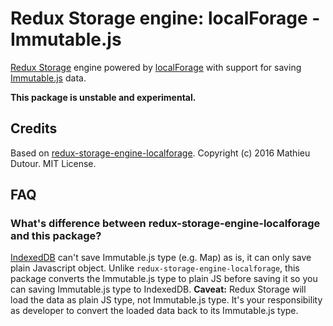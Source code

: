 # Redux Storage engine: localForage - Immutable.js
[Redux Storage](https://github.com/michaelcontento/redux-storage) engine powered by [localForage](https://mozilla.github.io/localForage) with support for saving [Immutable.js](https://facebook.github.io/immutable-js) data.

**This package is unstable and experimental.**

## Credits
Based on [redux-storage-engine-localforage](https://github.com/mathieudutour/redux-storage-engine-localforage). Copyright (c) 2016 Mathieu Dutour. MIT License.

## FAQ
### What's difference between redux-storage-engine-localforage and this package?
[IndexedDB](https://developer.mozilla.org/en/docs/Web/API/IndexedDB_API) can't save Immutable.js type (e.g. Map) as is, it can only save plain Javascript object. Unlike `redux-storage-engine-localforage`, this package converts the Immutable.js type to plain JS before saving it so you can saving Immutable.js type to IndexedDB. **Caveat:** Redux Storage will load the data as plain JS type, not Immutable.js type. It's your responsibility as developer to convert the loaded data back to its Immutable.js type.
